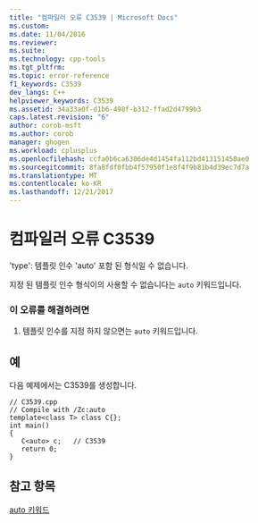 ```yaml
---
title: "컴파일러 오류 C3539 | Microsoft Docs"
ms.custom: 
ms.date: 11/04/2016
ms.reviewer: 
ms.suite: 
ms.technology: cpp-tools
ms.tgt_pltfrm: 
ms.topic: error-reference
f1_keywords: C3539
dev_langs: C++
helpviewer_keywords: C3539
ms.assetid: 34a33a0f-d1b6-498f-b312-ffad2d4799b3
caps.latest.revision: "6"
author: corob-msft
ms.author: corob
manager: ghogen
ms.workload: cplusplus
ms.openlocfilehash: ccfa0b6ca6306de4d1454fa112bd413151450ae0
ms.sourcegitcommit: 8fa8fdf0fbb4f57950f1e8f4f9b81b4d39ec7d7a
ms.translationtype: MT
ms.contentlocale: ko-KR
ms.lasthandoff: 12/21/2017
---
```

# <a name="compiler-error-c3539"></a>컴파일러 오류 C3539
'type': 템플릿 인수 'auto' 포함 된 형식일 수 없습니다.  
  
 지정 된 템플릿 인수 형식이의 사용할 수 없습니다는 `auto` 키워드입니다.  
  
### <a name="to-correct-this-error"></a>이 오류를 해결하려면  
  
1.  템플릿 인수를 지정 하지 않으면는 `auto` 키워드입니다.  
  
## <a name="example"></a>예  
 다음 예제에서는 C3539를 생성합니다.  
  
```  
// C3539.cpp  
// Compile with /Zc:auto  
template<class T> class C{};  
int main()  
{  
   C<auto> c;   // C3539  
   return 0;  
}  
```  
  
## <a name="see-also"></a>참고 항목  
 [auto 키워드](../../cpp/auto-keyword.md)